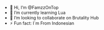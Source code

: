 - 👋 Hi, I’m @FamzzOnTop
- 🌱 I’m currently learning Lua
- 💞️ I’m looking to collaborate on Brutality Hub 
- ⚡ Fun fact: I`m From Indonesian
